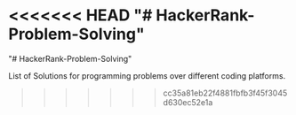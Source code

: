 <<<<<<< HEAD
"# HackerRank-Problem-Solving"
=======
"# HackerRank-Problem-Solving" 

List of Solutions for programming problems over different coding platforms.  
>>>>>>> cc35a81eb22f4881fbfb3f45f3045d630ec52e1a
